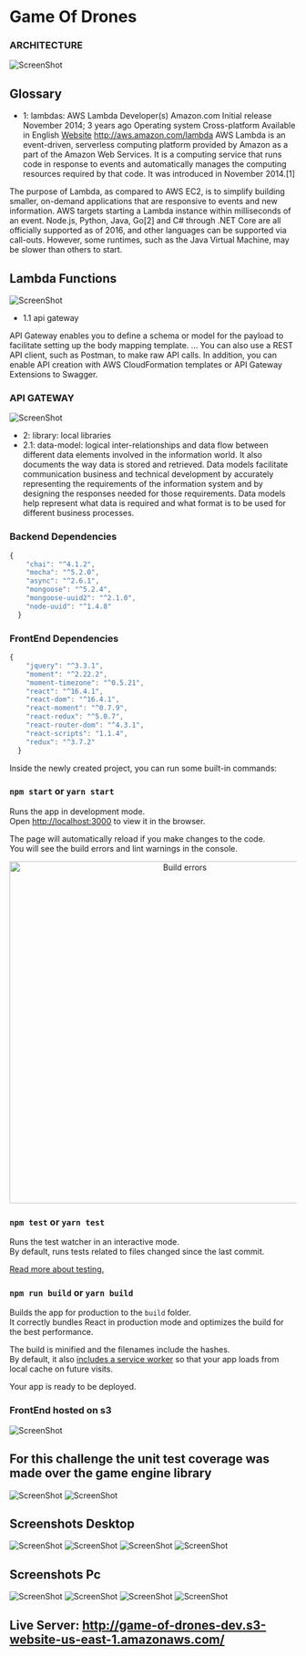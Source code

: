 # Game Of Drones

### ARCHITECTURE
![ScreenShot](https://github.com/jhoncbuendia/Game-of-drones/blob/master/images/architecture.png)


## Glossary

* 1: lambdas: AWS Lambda Developer(s)	Amazon.com Initial release	November 2014; 3 years ago Operating system	Cross-platform Available in	English [Website](http://aws.amazon.com/lambda)	http://aws.amazon.com/lambda AWS Lambda is an event-driven, serverless computing platform provided by Amazon as a part of the Amazon Web Services. It is a computing service that runs code in response to events and automatically manages the computing resources required by that code. It was introduced in November 2014.[1]

The purpose of Lambda, as compared to AWS EC2, is to simplify building smaller, on-demand applications that are responsive to events and new information. AWS targets starting a Lambda instance within milliseconds of an event. Node.js, Python, Java, Go[2] and C# through .NET Core are all officially supported as of 2016, and other languages can be supported via call-outs. However, some runtimes, such as the Java Virtual Machine, may be slower than others to start.

## Lambda Functions
![ScreenShot](https://github.com/jhoncbuendia/Game-of-drones/blob/master/images/lambda.png)

* 1.1 api gateway

API Gateway enables you to define a schema or model for the payload to facilitate setting up the body mapping template. ... You can also use a REST API client, such as Postman, to make raw API calls. In addition, you can enable API creation with AWS CloudFormation templates or API Gateway Extensions to Swagger.

### API GATEWAY
![ScreenShot](https://github.com/jhoncbuendia/Game-of-drones/blob/master/images/api-gateway.png)

* 2: library: local libraries
* 2.1: data-model: logical inter-relationships and data flow between different data elements involved in the information world. It also documents the way data is stored and retrieved. Data models facilitate communication business and technical development by accurately representing the requirements of the information system and by designing the responses needed for those requirements. Data models help represent what data is required and what format is to be used for different business processes.

### Backend Dependencies

```javascript
{
    "chai": "^4.1.2",
    "mocha": "^5.2.0",
    "async": "^2.6.1",
    "mongoose": "^5.2.4",
    "mongoose-uuid2": "^2.1.0",
    "node-uuid": "^1.4.8"
  }
```

### FrontEnd Dependencies

```javascript
{
    "jquery": "^3.3.1",
    "moment": "^2.22.2",
    "moment-timezone": "^0.5.21",
    "react": "^16.4.1",
    "react-dom": "^16.4.1",
    "react-moment": "^0.7.9",
    "react-redux": "^5.0.7",
    "react-router-dom": "^4.3.1",
    "react-scripts": "1.1.4",
    "redux": "^3.7.2"
  }
```

Inside the newly created project, you can run some built-in commands:

### `npm start` or `yarn start`

Runs the app in development mode.<br>
Open [http://localhost:3000](http://localhost:3000) to view it in the browser.

The page will automatically reload if you make changes to the code.<br>
You will see the build errors and lint warnings in the console.

<p align='center'>
<img src='https://cdn.rawgit.com/marionebl/create-react-app/9f62826/screencast-error.svg' width='600' alt='Build errors'>
</p>

### `npm test` or `yarn test`

Runs the test watcher in an interactive mode.<br>
By default, runs tests related to files changed since the last commit.

[Read more about testing.](https://github.com/facebook/create-react-app/blob/master/packages/react-scripts/template/README.md#running-tests)

### `npm run build` or `yarn build`

Builds the app for production to the `build` folder.<br>
It correctly bundles React in production mode and optimizes the build for the best performance.

The build is minified and the filenames include the hashes.<br>
By default, it also [includes a service worker](https://github.com/facebook/create-react-app/blob/master/packages/react-scripts/template/README.md#making-a-progressive-web-app) so that your app loads from local cache on future visits.

Your app is ready to be deployed.

### FrontEnd hosted on s3
![ScreenShot](https://github.com/jhoncbuendia/Game-of-drones/blob/master/images/s3.png)

## For this challenge the unit test coverage was made over the game engine library
![ScreenShot](https://github.com/jhoncbuendia/Game-of-drones/blob/master/images/unit-code.png)
![ScreenShot](https://github.com/jhoncbuendia/Game-of-drones/blob/master/images/unit-console.png)


## Screenshots Desktop

![ScreenShot](https://github.com/jhoncbuendia/Game-of-drones/blob/master/images/home-pc.png)
![ScreenShot](https://github.com/jhoncbuendia/Game-of-drones/blob/master/images/players-pc.png)
![ScreenShot](https://github.com/jhoncbuendia/Game-of-drones/blob/master/images/game-pc.png)
![ScreenShot](https://github.com/jhoncbuendia/Game-of-drones/blob/master/images/history-pc.png)


## Screenshots Pc


![ScreenShot](https://github.com/jhoncbuendia/Game-of-drones/blob/master/images/home-phone.png)
![ScreenShot](https://github.com/jhoncbuendia/Game-of-drones/blob/master/images/players-phone.png)
![ScreenShot](https://github.com/jhoncbuendia/Game-of-drones/blob/master/images/game-phone.png)
![ScreenShot](https://github.com/jhoncbuendia/Game-of-drones/blob/master/images/history-phone.png)

## Live Server: http://game-of-drones-dev.s3-website-us-east-1.amazonaws.com/
